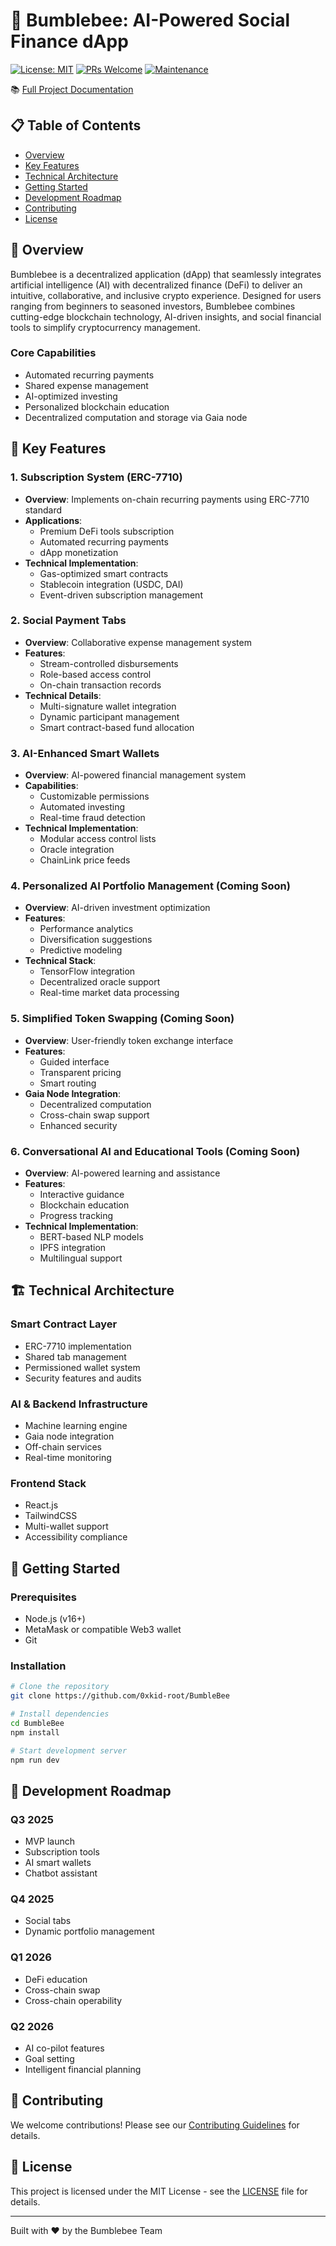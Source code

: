 # 🐝 Bumblebee: AI-Powered Social Finance dApp

[![License: MIT](https://img.shields.io/badge/License-MIT-yellow.svg)](https://opensource.org/licenses/MIT)
[![PRs Welcome](https://img.shields.io/badge/PRs-welcome-brightgreen.svg)](http://makeapullrequest.com)
[![Maintenance](https://img.shields.io/badge/Maintained%3F-yes-green.svg)](https://github.com/yourusername/BumbleBee/graphs/commit-activity)

📚 [Full Project Documentation](https://docs.google.com/document/d/13a7N5rxh1-fjHeFU2xtYi6DkO6LUAJa4Upd0lHc66Eg/edit?usp=sharing)

## 📋 Table of Contents
- [Overview](#overview)
- [Key Features](#key-features)
- [Technical Architecture](#technical-architecture)
- [Getting Started](#getting-started)
- [Development Roadmap](#development-roadmap)
- [Contributing](#contributing)
- [License](#license)

## 🌟 Overview

Bumblebee is a decentralized application (dApp) that seamlessly integrates artificial intelligence (AI) with decentralized finance (DeFi) to deliver an intuitive, collaborative, and inclusive crypto experience. Designed for users ranging from beginners to seasoned investors, Bumblebee combines cutting-edge blockchain technology, AI-driven insights, and social financial tools to simplify cryptocurrency management.

### Core Capabilities
- Automated recurring payments
- Shared expense management
- AI-optimized investing
- Personalized blockchain education
- Decentralized computation and storage via Gaia node

## 🚀 Key Features

### 1. Subscription System (ERC-7710)
- **Overview**: Implements on-chain recurring payments using ERC-7710 standard
- **Applications**:
  - Premium DeFi tools subscription
  - Automated recurring payments
  - dApp monetization
- **Technical Implementation**:
  - Gas-optimized smart contracts
  - Stablecoin integration (USDC, DAI)
  - Event-driven subscription management

### 2. Social Payment Tabs
- **Overview**: Collaborative expense management system
- **Features**:
  - Stream-controlled disbursements
  - Role-based access control
  - On-chain transaction records
- **Technical Details**:
  - Multi-signature wallet integration
  - Dynamic participant management
  - Smart contract-based fund allocation

### 3. AI-Enhanced Smart Wallets
- **Overview**: AI-powered financial management system
- **Capabilities**:
  - Customizable permissions
  - Automated investing
  - Real-time fraud detection
- **Technical Implementation**:
  - Modular access control lists
  - Oracle integration
  - ChainLink price feeds

### 4. Personalized AI Portfolio Management (Coming Soon)
- **Overview**: AI-driven investment optimization
- **Features**:
  - Performance analytics
  - Diversification suggestions
  - Predictive modeling
- **Technical Stack**:
  - TensorFlow integration
  - Decentralized oracle support
  - Real-time market data processing

### 5. Simplified Token Swapping (Coming Soon)
- **Overview**: User-friendly token exchange interface
- **Features**:
  - Guided interface
  - Transparent pricing
  - Smart routing
- **Gaia Node Integration**:
  - Decentralized computation
  - Cross-chain swap support
  - Enhanced security

### 6. Conversational AI and Educational Tools (Coming Soon)
- **Overview**: AI-powered learning and assistance
- **Features**:
  - Interactive guidance
  - Blockchain education
  - Progress tracking
- **Technical Implementation**:
  - BERT-based NLP models
  - IPFS integration
  - Multilingual support

## 🏗️ Technical Architecture

### Smart Contract Layer
- ERC-7710 implementation
- Shared tab management
- Permissioned wallet system
- Security features and audits

### AI & Backend Infrastructure
- Machine learning engine
- Gaia node integration
- Off-chain services
- Real-time monitoring

### Frontend Stack
- React.js
- TailwindCSS
- Multi-wallet support
- Accessibility compliance

## 🚀 Getting Started

### Prerequisites
- Node.js (v16+)
- MetaMask or compatible Web3 wallet
- Git

### Installation
```bash
# Clone the repository
git clone https://github.com/0xkid-root/BumbleBee

# Install dependencies
cd BumbleBee
npm install

# Start development server
npm run dev
```

## 📅 Development Roadmap

### Q3 2025
- MVP launch
- Subscription tools
- AI smart wallets
- Chatbot assistant

### Q4 2025
- Social tabs
- Dynamic portfolio management

### Q1 2026
- DeFi education
- Cross-chain swap
- Cross-chain operability

### Q2 2026
- AI co-pilot features
- Goal setting
- Intelligent financial planning

## 🤝 Contributing

We welcome contributions! Please see our [Contributing Guidelines](CONTRIBUTING.md) for details.

## 📄 License

This project is licensed under the MIT License - see the [LICENSE](LICENSE) file for details.

---

Built with ❤️ by the Bumblebee Team


